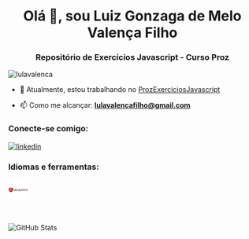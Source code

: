 <h1 align="center">Olá 👋, sou Luiz Gonzaga de Melo Valença Filho</h1>
<h3 align="center">Repositório de Exercícios Javascript - Curso Proz</h3>

<p align="left"> 
  <img src="https://komarev.com/ghpvc/?username=lulavalenca&label=Profile%20views&color=0e75b6&style=flat" alt="lulavalenca"/> 
</p>

- 🔭 Atualmente, estou trabalhando no [ProzExerciciosJavascript](https://github.com/lulavalenca/API_javascript)

- 📫 Como me alcançar: **lulavalencafilho@gmail.com**

<h3 align="left">Conecte-se comigo:</h3>
<p align="left">
  <a href="https://linkedin.com/in/luiz-valenca/" target="_blank">
    <img align="center" src="https://raw.githubusercontent.com/rahuldkjain/github-profile-readme-generator/master/src/images/icons/Social/linked-in-alt.svg" alt="linkedin" height="30" width="30" />
  </a>
</p>

<h3 align="left">Idiomas e ferramentas:</h3>
<p align="left">
  <a href="https://angular.io" target="_blank">
    <img src="https://raw.githubusercontent.com/devicons/devicon/master/icons/angularjs/angularjs-original-wordmark.svg" alt="angularjs" width="40" height="40" />
  </a>
  <!-- Add similar lines for other tools and technologies -->
</p>

<br/>

![GitHub Stats](https://github-readme-stats.vercel.app/api?username=lulavalenca&show_icons=true&locale=en)
